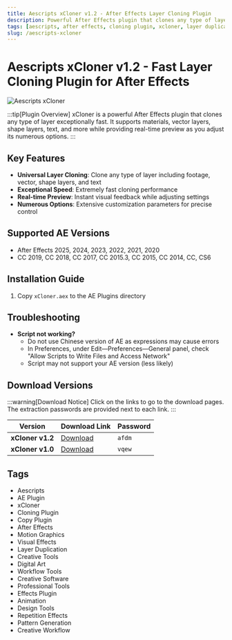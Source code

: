 ```yaml
---
title: Aescripts xCloner v1.2 - After Effects Layer Cloning Plugin
description: Powerful After Effects plugin that clones any type of layer exceptionally fast with real-time preview. Supports materials, vector, shape layers, text and more.
tags: [aescripts, after effects, cloning plugin, xcloner, layer duplication, ae plugin, motion graphics, visual effects]
slug: /aescripts-xcloner
---
```


<!-- Above is frontmatter Part - generated based on content to meet Google SEO requirements, balancing automation efficiency with Google's E-E-A-T principles -->

# Aescripts xCloner v1.2 - Fast Layer Cloning Plugin for After Effects

![Aescripts xCloner](https://www.gfxcamp.com/wp-content/uploads/2025/06/xCloner.jpg)

:::tip[Plugin Overview]
xCloner is a powerful After Effects plugin that clones any type of layer exceptionally fast. It supports materials, vector layers, shape layers, text, and more while providing real-time preview as you adjust its numerous options.
:::

## Key Features

- **Universal Layer Cloning**: Clone any type of layer including footage, vector, shape layers, and text
- **Exceptional Speed**: Extremely fast cloning performance
- **Real-time Preview**: Instant visual feedback while adjusting settings
- **Numerous Options**: Extensive customization parameters for precise control

## Supported AE Versions

- After Effects 2025, 2024, 2023, 2022, 2021, 2020
- CC 2019, CC 2018, CC 2017, CC 2015.3, CC 2015, CC 2014, CC, CS6

## Installation Guide

1. Copy `xCloner.aex` to the AE Plugins directory

## Troubleshooting

- **Script not working?**
  - Do not use Chinese version of AE as expressions may cause errors
  - In Preferences, under Edit—Preferences—General panel, check "Allow Scripts to Write Files and Access Network"
  - Script may not support your AE version (less likely)

## Download Versions

:::warning[Download Notice]
Click on the links to go to the download pages. The extraction passwords are provided next to each link.
:::

| Version | Download Link | Password |
|---------|---------------|----------|
| **xCloner v1.2** | [Download](https://pan.baidu.com/s/1N6fi0_2q37q7AcjlC-H5_w?pwd=afdm) | `afdm` |
| **xCloner v1.0** | [Download](https://pan.baidu.com/s/1Zn2kbsM_TAs32Cj3YSwy4A?pwd=vqew) | `vqew` |

## Tags

- Aescripts
- AE Plugin
- xCloner
- Cloning Plugin
- Copy Plugin
- After Effects
- Motion Graphics
- Visual Effects
- Layer Duplication
- Creative Tools
- Digital Art
- Workflow Tools
- Creative Software
- Professional Tools
- Effects Plugin
- Animation
- Design Tools
- Repetition Effects
- Pattern Generation
- Creative Workflow